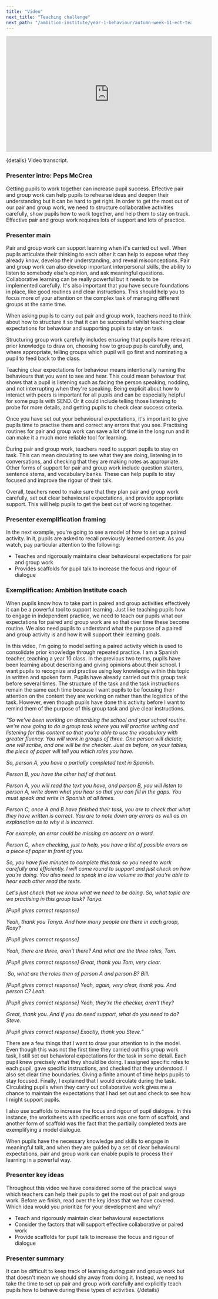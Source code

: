 ```yaml
---
title: "Video"
next_title: "Teaching challenge"
next_path: "/ambition-institute/year-1-behaviour/autumn-week-11-ect-teaching-challenge"
---
```


<iframe width="560"
    height="315"
    src="https://www.youtube.com/embed/n94O-Si3ljU"
    title="YouTube video player"
    frameborder="0"
    allow="accelerometer; autoplay; clipboard-write; encrypted-media; gyroscope; picture-in-picture; web-share" allowfullscreen></iframe>

{details}
Video transcript.

### Presenter intro: Peps McCrea

Getting pupils to work together can increase pupil success. Effective pair and group
work can help pupils to rehearse ideas and deepen their understanding but it can
be hard to get right. In order to get the most out of our pair and group work, we
need to structure collaborative activities carefully, show pupils how to work together,
and help them to stay on track. Effective pair and group work requires lots of support
and lots of practice.

### Presenter main

Pair and group work can support learning when it's carried out well. When pupils
articulate their thinking to each other it can help to expose what they already know,
develop their understanding, and reveal misconceptions. Pair and group work can also
develop important interpersonal skills, the ability to listen to somebody else's
opinion, and ask meaningful questions. Collaborative learning can be really powerful
but it needs to be implemented carefully. It's also important that you have secure
foundations in place, like good routines and clear instructions. This should help
you to focus more of your attention on the complex task of managing different groups
at the same time.

When asking pupils to carry out pair and group work, teachers need to think about how to structure it so that it can be successful whilst teaching clear expectations for behaviour and supporting pupils to stay on task.

Structuring group work carefully includes ensuring that pupils have relevant prior knowledge to draw on, choosing how to group pupils carefully, and, where appropriate, telling groups which pupil will go first and nominating a pupil to feed back to the class.

Teaching clear expectations for behaviour means intentionally naming the behaviours that you want to see and hear. This could mean behaviour that shows that a pupil is listening such as facing the person speaking, nodding, and not interrupting when they're speaking. Being explicit about how to interact with peers is important for all pupils and can be especially helpful for some pupils with SEND. Or it could include telling those listening to probe for more details, and getting pupils to check clear success criteria.

Once you have set out your behavioural expectations, it's important to give pupils time to practise them and correct any errors that you see. Practising routines for pair and group work can save a lot of time in the long run and it can make it a much more reliable tool for learning.

During pair and group work, teachers need to support pupils to stay on task. This can mean circulating to see what they are doing, listening in to conversations, and checking that they are making notes as appropriate. Other forms of support for pair and group work include question starters, sentence stems, and vocabulary banks. These can help pupils to stay focused and improve the rigour of their talk.

Overall, teachers need to make sure that they plan pair and group work carefully, set out clear behavioural expectations, and provide appropriate support. This will help pupils to get the best out of working together.

### Presenter exemplification framing

In the next example, you're going to see a model of how to set up a paired activity.
In it, pupils are asked to recall previously learned content. As you watch, pay particular
attention to the following:

- Teaches and rigorously maintains clear behavioural expectations for pair and
  group work
- Provides scaffolds for pupil talk to increase the focus and rigour of dialogue

### Exemplification: Ambition Institute coach

When pupils know how to take part in paired and group activities effectively it
can be a powerful tool to support learning. Just like teaching pupils how to
engage in independent practice, we need to teach our pupils what our
expectations for paired and group work are so that over time these become
routine. We also need pupils to understand what the purpose of a paired and
group activity is and how it will support their learning goals.

In this video, I'm going to model setting a paired activity which is used to consolidate prior knowledge through repeated practice. I am a Spanish teacher, teaching a year 10 class. In the previous two terms, pupils have been learning about describing and giving opinions about their school. I want pupils to recognize and practise using key knowledge within this topic in written and spoken form. Pupils have already carried out this group task before several times. The structure of the task and the task instructions remain the same each time because I want pupils to be focusing their attention on the content they are working on rather than the logistics of the task. However, even though pupils have done this activity before I want to remind them of the purpose of this group task and give clear instructions.

_“So we've been working on describing the school and your school routine. we're now going to do a group task where you will practise writing and listening for this content so that you're able to use the vocabulary with greater fluency. You will work in groups of three. One person will dictate, one will scribe, and one will be the checker. Just as before, on your tables, the piece of paper will tell you which roles you have._

_So, person A, you have a partially completed text in Spanish._

_Person B, you have the other half of that text._

_Person A, you will read the text you have, and person B, you will listen to person A, write down what you hear so that you can fill in the gaps. You must speak and write in Spanish at all times._

_Person C, once A and B have finished their task, you are to check that what they have written is correct. You are to note down any errors as well as an explanation as to why it is incorrect._

_For example, an error could be missing an accent on a word._

_Person C, when checking, just to help, you have a list of possible errors on a piece of paper in front of you._

_So, you have five minutes to complete this task so you need to work carefully and efficiently. I will come round to support and just check on how you're doing. You also need to speak in a low volume so that you're able to hear each other read the texts._

_Let's just check that we know what we need to be doing. So, what topic are we practising in this group task? Tanya._

_[Pupil gives correct response]_

_Yeah, thank you Tanya. And how many people are there in each group, Rosy?_

_[Pupil gives correct response]_

_Yeah, there are three, aren't there? And what are the three roles, Tom._

_[Pupil gives correct response] Great, thank you Tom, very clear._

_&nbsp;So, what are the roles then of person A and person B? Bill._

_[Pupil gives correct response] Yeah, again, very clear, thank you. And person C? Leah._

_[Pupil gives correct response] Yeah, they're the checker, aren't they?_

_Great, thank you. And if you do need support, what do you need to do? Steve._

_[Pupil gives correct response] Exactly, thank you Steve.”_

There are a few things that I want to draw your attention to in the model. Even though this was not the first time they carried out this group work task, I still set out behavioral expectations for the task in some detail. Each pupil knew precisely what they should be doing. I assigned specific roles to each pupil, gave specific instructions, and checked that they understood. I also set clear time boundaries. Giving a finite amount of time helps pupils to stay focused. Finally, I explained that I would circulate during the task. Circulating pupils when they carry out collaborative work gives me a chance to maintain the expectations that I had set out and check to see how I might support pupils.

I also use scaffolds to increase the focus and rigour of pupil dialogue. In this instance, the worksheets with specific errors was one form of scaffold, and another form of scaffold was the fact that the partially completed texts are exemplifying a model dialogue.

When pupils have the necessary knowledge and skills to engage in meaningful talk, and when they are guided by a set of clear behavioural expectations, pair and group work can enable pupils to process their learning in a powerful way.

### Presenter key ideas

Throughout this video we have considered some of the practical ways which teachers
can help their pupils to get the most out of pair and group work. Before we finish,
read over the key ideas that we have covered. Which idea would you prioritize for
your development and why?

- Teach and rigorously maintain clear behavioural expectations
- Consider the factors that will support effective collaborative or paired work
- Provide scaffolds for pupil talk to increase the focus and rigour of dialogue

### Presenter summary

It can be difficult to keep track of learning during pair and group work but
that doesn't mean we should shy away from doing it. Instead, we need to take the
time to set up pair and group work carefully and explicitly teach pupils how to
behave during these types of activities. {/details}

